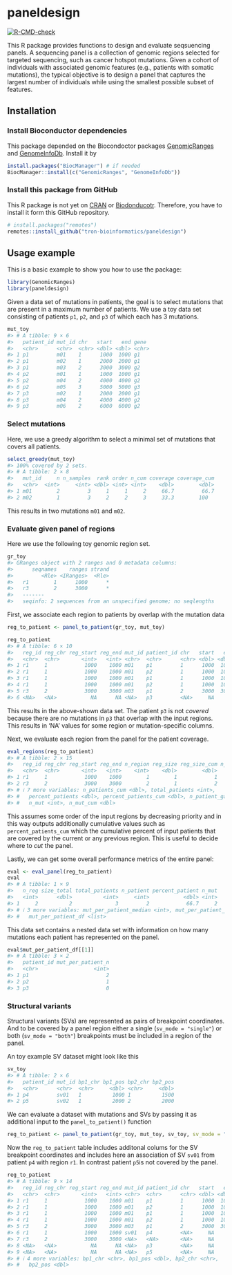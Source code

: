 
<!-- README.md is generated from README.Rmd. Please edit that file -->

# paneldesign

<!-- badges: start -->

[![R-CMD-check](https://github.com/TRON-Private/paneldesign/actions/workflows/R-CMD-check.yaml/badge.svg)](https://github.com/TRON-Private/paneldesign/actions/workflows/R-CMD-check.yaml)
<!-- badges: end -->

This R package provides functions to design and evaluate seqsuencing
panels. A sequencing panel is a collection of genomic regions selected
for targeted sequencing, such as cancer hotspot mutations. Given a
cohort of individuals with associated genomic features (e.g., patients
with somatic mutations), the typical objective is to design a panel that
captures the largest number of individuals while using the smallest
possible subset of features.

## Installation

### Install Bioconductor dependencies

This package depended on the Biocondoctor packages
[GenomicRanges](https://bioconductor.org/packages/release/bioc/html/GenomicRanges.html)
and
[GenomeInfoDb](https://bioconductor.org/packages/release/bioc/html/GenomeInfoDb.html).
Install it by

``` r
install.packages("BiocManager") # if needed
BiocManager::install(c("GenomicRanges", "GenomeInfoDb"))
```

### Install this package from GitHub

This R package is not yet on [CRAN](https://CRAN.R-project.org) or
[Biodonducotr](https://www.bioconductor.org/). Therefore, you have to
install it form this GitHub repository.

``` r
# install.packages("remotes")
remotes::install_github("tron-bioinformatics/paneldesign")
```

## Usage example

This is a basic example to show you how to use the package:

``` r
library(GenomicRanges)
library(paneldesign)
```

Given a data set of mutations in patients, the goal is to select
mutations that are present in a maximum number of patients. We use a toy
data set consisting of patients `p1`, `p2`, and `p3` of which each has 3
mutations.

``` r
mut_toy
#> # A tibble: 9 × 6
#>   patient_id mut_id chr   start   end gene 
#>   <chr>      <chr>  <chr> <dbl> <dbl> <chr>
#> 1 p1         m01    1      1000  1000 g1   
#> 2 p1         m02    1      2000  2000 g1   
#> 3 p1         m03    2      3000  3000 g2   
#> 4 p2         m01    1      1000  1000 g1   
#> 5 p2         m04    2      4000  4000 g2   
#> 6 p2         m05    3      5000  5000 g3   
#> 7 p3         m02    1      2000  2000 g1   
#> 8 p3         m04    2      4000  4000 g2   
#> 9 p3         m06    2      6000  6000 g2
```

### Select mutations

Here, we use a greedy algorithm to select a minimal set of mutations
that covers all patients.

``` r
select_greedy(mut_toy)
#> 100% covered by 2 sets.
#> # A tibble: 2 × 8
#>   mut_id     n n_samples  rank order n_cum coverage coverage_cum
#>   <chr>  <int>     <int> <dbl> <int> <int>    <dbl>        <dbl>
#> 1 m01        2         3     1     1     2     66.7         66.7
#> 2 m02        1         3     2     2     3     33.3        100
```

This results in two mutations `m01` and `m02`.

### Evaluate given panel of regions

Here we use the following toy genomic region set.

``` r
gr_toy
#> GRanges object with 2 ranges and 0 metadata columns:
#>      seqnames    ranges strand
#>         <Rle> <IRanges>  <Rle>
#>   r1        1      1000      *
#>   r3        2      3000      *
#>   -------
#>   seqinfo: 2 sequences from an unspecified genome; no seqlengths
```

First, we associate each region to patients by overlap with the mutation
data

``` r
reg_to_patient <- panel_to_patient(gr_toy, mut_toy)

reg_to_patient
#> # A tibble: 6 × 10
#>   reg_id reg_chr reg_start reg_end mut_id patient_id chr   start   end gene 
#>   <chr>  <chr>       <int>   <int> <chr>  <chr>      <chr> <dbl> <dbl> <chr>
#> 1 r1     1            1000    1000 m01    p1         1      1000  1000 g1   
#> 2 r1     1            1000    1000 m01    p2         1      1000  1000 g1   
#> 3 r1     1            1000    1000 m01    p1         1      1000  1000 g1   
#> 4 r1     1            1000    1000 m01    p2         1      1000  1000 g1   
#> 5 r3     2            3000    3000 m03    p1         2      3000  3000 g2   
#> 6 <NA>   <NA>           NA      NA <NA>   p3         <NA>     NA    NA <NA>
```

This results in the above-shown data set. The patient `p3` is not
*covered* because there are no mutations in `p3` that overlap with the
input regions. This results in ‘NA’ values for some region or
mutation-specific columns.

Next, we evaluate each region from the panel for the patient coverage.

``` r
eval_regions(reg_to_patient)
#> # A tibble: 2 × 15
#>   reg_id reg_chr reg_start reg_end n_region reg_size reg_size_cum n_patient
#>   <chr>  <chr>       <int>   <int>    <int>    <dbl>        <dbl>     <int>
#> 1 r1     1            1000    1000        1        1            1         2
#> 2 r3     2            3000    3000        2        1            2         1
#> # ℹ 7 more variables: n_patients_cum <dbl>, total_patients <int>,
#> #   percent_patients <dbl>, percent_patients_cum <dbl>, n_patient_gain <dbl>,
#> #   n_mut <int>, n_mut_cum <dbl>
```

This assumes some order of the input regions by decreasing priority and
in this way outputs additionally cumulative values such as
`percent_patients_cum` which the cumulative percent of input patients
that are covered by the current or any previous region. This is useful
to decide where to *cut* the panel.

Lastly, we can get some overall performance metrics of the entire panel:

``` r
eval <- eval_panel(reg_to_patient)
eval
#> # A tibble: 1 × 9
#>   n_reg size_total total_patients n_patient percent_patient n_mut
#>   <int>      <dbl>          <int>     <int>           <dbl> <int>
#> 1     2          2              3         2            66.7     2
#> # ℹ 3 more variables: mut_per_patient_median <int>, mut_per_patient_mean <dbl>,
#> #   mut_per_patient_df <list>
```

This data set contains a nested data set with information on how many
mutations each patient has represented on the panel.

``` r
eval$mut_per_patient_df[[1]]
#> # A tibble: 3 × 2
#>   patient_id mut_per_patient_n
#>   <chr>                  <int>
#> 1 p1                         2
#> 2 p2                         1
#> 3 p3                         0
```

### Structural variants

Structural variants (SVs) are represented as pairs of breakpoint
coordinates. And to be covered by a panel region either a single
(`sv_mode = "single"`) or both (`sv_mode = "both"`) breakpoints must be
included in a region of the panel.

An toy example SV dataset might look like this

``` r
sv_toy
#> # A tibble: 2 × 6
#>   patient_id mut_id bp1_chr bp1_pos bp2_chr bp2_pos
#>   <chr>      <chr>  <chr>     <dbl> <chr>     <dbl>
#> 1 p4         sv01   1          1000 1          1500
#> 2 p5         sv02   1          2000 2          2000
```

We can evaluate a dataset with mutations and SVs by passing it as
additional input to the `panel_to_patient()` function

``` r
reg_to_patient <- panel_to_patient(gr_toy, mut_toy, sv_toy, sv_mode = "single")
```

Now the `reg_to_patient` table includes additonal colums for the SV
breakpoint coordinates and includes here an association of SV `sv01`
from patient `p4` with region `r1`. In contrast patient `p5`is not
covered by the panel.

``` r
reg_to_patient
#> # A tibble: 9 × 14
#>   reg_id reg_chr reg_start reg_end mut_id patient_id chr   start   end gene 
#>   <chr>  <chr>       <int>   <int> <chr>  <chr>      <chr> <dbl> <dbl> <chr>
#> 1 r1     1            1000    1000 m01    p1         1      1000  1000 g1   
#> 2 r1     1            1000    1000 m01    p2         1      1000  1000 g1   
#> 3 r1     1            1000    1000 m01    p1         1      1000  1000 g1   
#> 4 r1     1            1000    1000 m01    p2         1      1000  1000 g1   
#> 5 r3     2            3000    3000 m03    p1         2      3000  3000 g2   
#> 6 r1     1            1000    1000 sv01   p4         <NA>     NA    NA <NA> 
#> 7 r3     2            3000    3000 <NA>   <NA>       <NA>     NA    NA <NA> 
#> 8 <NA>   <NA>           NA      NA <NA>   p3         <NA>     NA    NA <NA> 
#> 9 <NA>   <NA>           NA      NA <NA>   p5         <NA>     NA    NA <NA> 
#> # ℹ 4 more variables: bp1_chr <chr>, bp1_pos <dbl>, bp2_chr <chr>,
#> #   bp2_pos <dbl>
```
